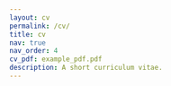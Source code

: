 ```yaml
---
layout: cv
permalink: /cv/
title: cv
nav: true
nav_order: 4
cv_pdf: example_pdf.pdf
description: A short curriculum vitae.
---
```

